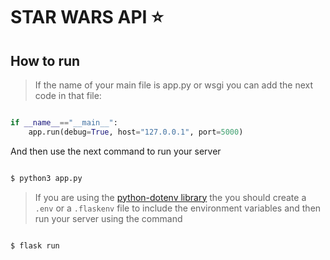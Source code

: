 # STAR WARS API :star:

## How to run

> If the name of your main file is app.py or wsgi you can add the next code in that file:
 
```python

if __name__=="__main__":
    app.run(debug=True, host="127.0.0.1", port=5000)
```

And then use the next command to run your server

```bash

$ python3 app.py

```
> If you are using the [python-dotenv library](https://github.com/theskumar/python-dotenv?tab=readme-ov-file#command-line-interface) the you should create a `.env` or a `.flaskenv` file to include the environment variables and then run your server using the command

```bash

$ flask run

``` 
